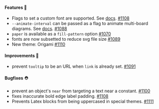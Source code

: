 #### Features 🚀

- Flags to set a custom font are supported. See [docs](https://d2lang.com/todo). [#1108](https://github.com/terrastruct/d2/pull/1108)
- `--animate-interval` can be passed as a flag to animate multi-board diagrams. See [docs](https://d2lang.com/todo). [#1088](https://github.com/terrastruct/d2/pull/1088)
- `paper` is available as a `fill-pattern` option [#1070](https://github.com/terrastruct/d2/pull/1070)
- fonts are now subsetted to reduce svg file size [#1089](https://github.com/terrastruct/d2/pull/1089)
- New theme: Origami [#1110](https://github.com/terrastruct/d2/pull/1110)

#### Improvements 🧹

- prevent `tooltip` to be an URL when `link` is already set. [#1091](https://github.com/terrastruct/d2/pull/1091)

#### Bugfixes ⛑️

- prevent an object's `near` from targeting a text near a constant. [#1100](https://github.com/terrastruct/d2/pull/1100)
- fixes inaccurate bold edge label padding. [#1108](https://github.com/terrastruct/d2/pull/1108)
- Prevents Latex blocks from being uppercased in special themes. [#1111](https://github.com/terrastruct/d2/pull/1111)
